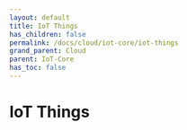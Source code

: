 ```yaml
---
layout: default
title: IoT Things
has_children: false
permalink: /docs/cloud/iot-core/iot-things
grand_parent: Cloud
parent: IoT-Core
has_toc: false
---
```

# IoT Things